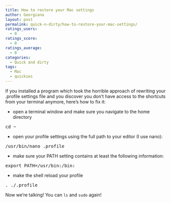 ```yaml
---
title: How to restore your Mac settings
author: Georgiana
layout: post
permalink: quick-n-dirty/how-to-restore-your-mac-settings/
ratings_users:
  - 0
ratings_score:
  - 0
ratings_average:
  - 0
categories:
  - Quick and dirty
tags:
  - Mac
  - quickies
---
```

If you installed a program which took the horrible approach of rewriting your .profile settings file and you discover you don&#8217;t have access to the shortcuts from your terminal anymore, here&#8217;s how to fix it:

  * open a terminal window and make sure you navigate to the home directory
<pre>cd ~</pre>

  * open your profile settings using the full path to your editor (I use nano):
<pre>/usr/bin/nano .profile</pre>

  * make sure your PATH setting contains at least the following information:
<pre>export PATH=/usr/bin:/bin:</pre>

  * make the shell reload your profile
<pre>. ./.profile</pre>

Now we&#8217;re talking! You can `ls` and `sudo` again!
